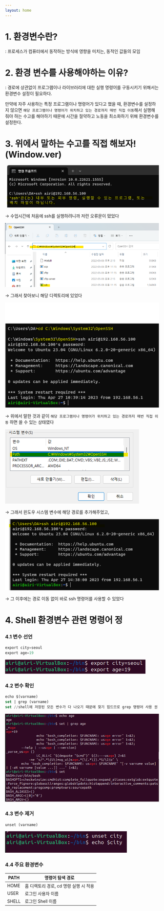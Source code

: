 ```yaml
---
layout: home
---
```


# 1. 환경변수란?

: 프로세스가 컴퓨터에서 동작하는 방식에 영향을 미치는, 동적인 값들의 모임

# 2. 환경 변수를 사용해야하는 이유?

: 경로에 상관없이 프로그램이나 라이브러리에 대한 실행 명령어를 구동시키기 위해서는 환경변수 설정이 필요하다.

만약에 자주 사용하는 특정 프로그램이나 명령어가 있다고 했을 때, 환경변수를 설정하지 않으면 `해당 프로그램이나 명령어가 위치하고 있는 경로까지 매번 직접 이동`해서 실행해줘야 하는 수고를 해야하기 때문에 시간을 절약하고 노동을 최소화하기 위해 환경변수를 설정한다.

# 3. 위에서 말하는 수고를 직접 해보자! (Window.ver)

<img src="images/9_01.png">

→ 수업시간에 처음에 ssh를 실행하려니까 저런 오류문이 떴었다

<img src="images/9_02.png">

→ 그래서 찾아보니 해당 디렉토리에 있었다

<img src="images/9_03.png">

→ 위에서 말한 것과 같이 `해당 프로그램이나 명령어가 위치하고 있는 경로까지 매번 직접 이동` 하면 쓸 수 있는 상태였다

<img src="images/9_04.png">

→ 그래서 윈도우 시스템 변수에 해당 경로를 추가해주었고,

<img src="images/9_05.png">

→ 그 이후에는 경로 이동 없이 바로 ssh 명령어를 사용할 수 있었다

# 4. Shell 환경변수 관련 명령어 정

### 4.1 변수 선언

```sql
export city=seoul
export age=19
```

<img src="images/9_06.png">

### 4.2 변수 확인

```sql
echo $(varname)
set | grep (varname)
set //shell에 저장된 모든 변수가 다 나오기 때문에 찾기 힘드므로 grep 명령어 사용 권
```

<img src="images/9_07.png">

### 4.3 변수 제거

```sql
unset (varname)
```

<img src="images/9_08.png">

### 4.4 주요 환경변수

| PATH | 명령어 탐색 경로 |
| --- | --- |
| HOME | 홈 디렉토리 경로, cd 명령 실행 시 적용 |
| USER | 로그인 사용자 이름 |
| SHELL | 로그인 Shell 이름 |